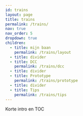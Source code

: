 ```yaml
---
id: trains
layout: page
title: trains
permalink: /trains/
nav: true
nav_order: 5
dropdown: true
children:
  - title: mijn baan
    permalink: /trains/layout
  - title: divider
  - title: DCC
    permalink: /trains/dcc
  - title: divider
  - title: Prototype
    permalink: /trains/prototype
  - title: divider
  - title: Tips
    permalink: /trains/tips
---
```


Korte intro en TOC
